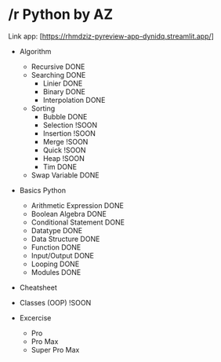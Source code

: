 # /r Python by AZ

Link app: [https://rhmdziz-pyreview-app-dynidq.streamlit.app/]

- Algorithm
    - Recursive                    DONE
    - Searching                    DONE
        - Linier                  DONE
        - Binary                  DONE
        - Interpolation           DONE
    - Sorting
        - Bubble                  DONE
        - Selection               !SOON
        - Insertion               !SOON
        - Merge                   !SOON
        - Quick                   !SOON
        - Heap                    !SOON
        - Tim                     DONE
    - Swap Variable                DONE

- Basics Python
    - Arithmetic Expression        DONE
    - Boolean Algebra              DONE
    - Conditional Statement        DONE
    - Datatype                     DONE
    - Data Structure               DONE
    - Function                     DONE
    - Input/Output                 DONE
    - Looping                      DONE
    - Modules                      DONE

- Cheatsheet

- Classes (OOP)                     !SOON

- Excercise   
    - Pro
    - Pro Max
    - Super Pro Max